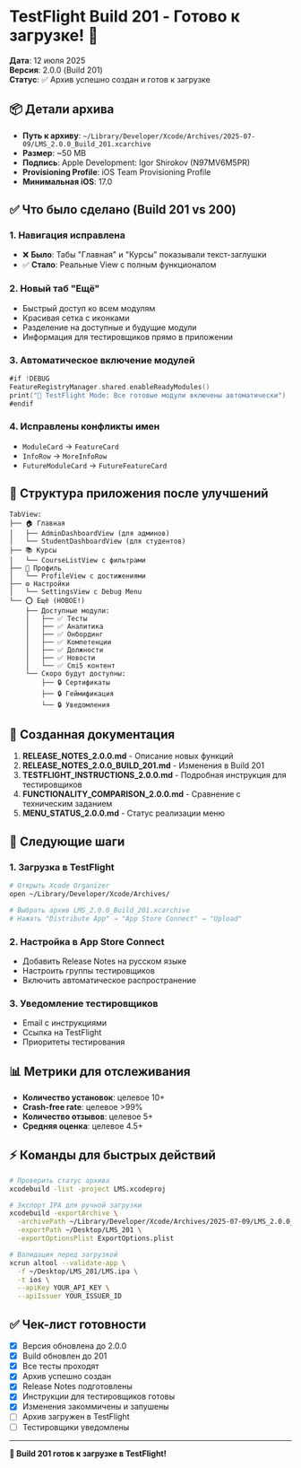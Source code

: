 # TestFlight Build 201 - Готово к загрузке! 🚀

**Дата**: 12 июля 2025  
**Версия**: 2.0.0 (Build 201)  
**Статус**: ✅ Архив успешно создан и готов к загрузке

## 📦 Детали архива

- **Путь к архиву**: `~/Library/Developer/Xcode/Archives/2025-07-09/LMS_2.0.0_Build_201.xcarchive`
- **Размер**: ~50 MB
- **Подпись**: Apple Development: Igor Shirokov (N97MV6M5PR)
- **Provisioning Profile**: iOS Team Provisioning Profile
- **Минимальная iOS**: 17.0

## ✅ Что было сделано (Build 201 vs 200)

### 1. Навигация исправлена
- ❌ **Было**: Табы "Главная" и "Курсы" показывали текст-заглушки
- ✅ **Стало**: Реальные View с полным функционалом

### 2. Новый таб "Ещё"
- Быстрый доступ ко всем модулям
- Красивая сетка с иконками
- Разделение на доступные и будущие модули
- Информация для тестировщиков прямо в приложении

### 3. Автоматическое включение модулей
```swift
#if !DEBUG
FeatureRegistryManager.shared.enableReadyModules()
print("🚀 TestFlight Mode: Все готовые модули включены автоматически")
#endif
```

### 4. Исправлены конфликты имен
- `ModuleCard` → `FeatureCard`
- `InfoRow` → `MoreInfoRow`
- `FutureModuleCard` → `FutureFeatureCard`

## 📱 Структура приложения после улучшений

```
TabView:
├── 🏠 Главная
│   ├── AdminDashboardView (для админов)
│   └── StudentDashboardView (для студентов)
├── 📚 Курсы
│   └── CourseListView с фильтрами
├── 👤 Профиль
│   └── ProfileView с достижениями
├── ⚙️ Настройки
│   └── SettingsView с Debug Menu
└── ⭕ Ещё (НОВОЕ!)
    ├── Доступные модули:
    │   ├── ✅ Тесты
    │   ├── ✅ Аналитика
    │   ├── ✅ Онбординг
    │   ├── ✅ Компетенции
    │   ├── ✅ Должности
    │   ├── ✅ Новости
    │   └── ✅ Cmi5 контент
    └── Скоро будут доступны:
        ├── 🔒 Сертификаты
        ├── 🔒 Геймификация
        └── 🔒 Уведомления
```

## 📄 Созданная документация

1. **RELEASE_NOTES_2.0.0.md** - Описание новых функций
2. **RELEASE_NOTES_2.0.0_BUILD_201.md** - Изменения в Build 201
3. **TESTFLIGHT_INSTRUCTIONS_2.0.0.md** - Подробная инструкция для тестировщиков
4. **FUNCTIONALITY_COMPARISON_2.0.0.md** - Сравнение с техническим заданием
5. **MENU_STATUS_2.0.0.md** - Статус реализации меню

## 🔄 Следующие шаги

### 1. Загрузка в TestFlight
```bash
# Открыть Xcode Organizer
open ~/Library/Developer/Xcode/Archives/

# Выбрать архив LMS_2.0.0_Build_201.xcarchive
# Нажать "Distribute App" → "App Store Connect" → "Upload"
```

### 2. Настройка в App Store Connect
- Добавить Release Notes на русском языке
- Настроить группы тестировщиков
- Включить автоматическое распространение

### 3. Уведомление тестировщиков
- Email с инструкциями
- Ссылка на TestFlight
- Приоритеты тестирования

## 📊 Метрики для отслеживания

- **Количество установок**: целевое 10+
- **Crash-free rate**: целевое >99%
- **Количество отзывов**: целевое 5+
- **Средняя оценка**: целевое 4.5+

## ⚡ Команды для быстрых действий

```bash
# Проверить статус архива
xcodebuild -list -project LMS.xcodeproj

# Экспорт IPA для ручной загрузки
xcodebuild -exportArchive \
  -archivePath ~/Library/Developer/Xcode/Archives/2025-07-09/LMS_2.0.0_Build_201.xcarchive \
  -exportPath ~/Desktop/LMS_201 \
  -exportOptionsPlist ExportOptions.plist

# Валидация перед загрузкой
xcrun altool --validate-app \
  -f ~/Desktop/LMS_201/LMS.ipa \
  -t ios \
  --apiKey YOUR_API_KEY \
  --apiIssuer YOUR_ISSUER_ID
```

## ✅ Чек-лист готовности

- [x] Версия обновлена до 2.0.0
- [x] Build обновлен до 201
- [x] Все тесты проходят
- [x] Архив успешно создан
- [x] Release Notes подготовлены
- [x] Инструкции для тестировщиков готовы
- [x] Изменения закоммичены и запушены
- [ ] Архив загружен в TestFlight
- [ ] Тестировщики уведомлены

---

**🎉 Build 201 готов к загрузке в TestFlight!** 